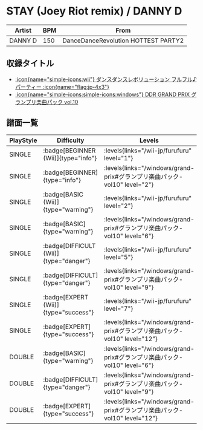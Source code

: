 # STAY (Joey Riot remix) / DANNY D

|Artist|BPM|From|
|------|---|----|
|DANNY D|150|DanceDanceRevolution HOTTEST PARTY2|

## 収録タイトル

- [:icon{name="simple-icons:wii"} ダンスダンスレボリューション フルフル♪パーティー :icon{name="flag:jp-4x3"}](/wii-jp/furufuru)
- [:icon{name="simple-icons:simple-icons:windows"} DDR GRAND PRIX グランプリ楽曲パック vol.10](/windows/grand-prix#グランプリ楽曲パック-vol10)

## 譜面一覧

|PlayStyle|Difficulty|Levels|Notes|Movie|
|---------|----------|------|-----|-----|
|SINGLE| :badge[BEGINNER (Wii)]{type="info"}| :levels{links="/wii-jp/furufuru" level="1"}|50/0||
|SINGLE| :badge[BEGINNER]{type="info"}| :levels{links="/windows/grand-prix#グランプリ楽曲パック-vol10" level="2"}|58/1||
|SINGLE| :badge[BASIC (Wii)]{type="warning"}| :levels{links="/wii-jp/furufuru" level="2"}|76/1||
|SINGLE| :badge[BASIC]{type="warning"}| :levels{links="/windows/grand-prix#グランプリ楽曲パック-vol10" level="6"}|184/8||
|SINGLE| :badge[DIFFICULT (Wii)]{type="danger"}| :levels{links="/wii-jp/furufuru" level="5"}|176/24||
|SINGLE| :badge[DIFFICULT]{type="danger"}| :levels{links="/windows/grand-prix#グランプリ楽曲パック-vol10" level="9"}|245/11||
|SINGLE| :badge[EXPERT (Wii)]{type="success"}| :levels{links="/wii-jp/furufuru" level="7"}|284/4||
|SINGLE| :badge[EXPERT]{type="success"}| :levels{links="/windows/grand-prix#グランプリ楽曲パック-vol10" level="12"}|366/3||
|DOUBLE| :badge[BASIC]{type="warning"}| :levels{links="/windows/grand-prix#グランプリ楽曲パック-vol10" level="6"}|181/7||
|DOUBLE| :badge[DIFFICULT]{type="danger"}| :levels{links="/windows/grand-prix#グランプリ楽曲パック-vol10" level="9"}|243/3||
|DOUBLE| :badge[EXPERT]{type="success"}| :levels{links="/windows/grand-prix#グランプリ楽曲パック-vol10" level="12"}|363/4||
